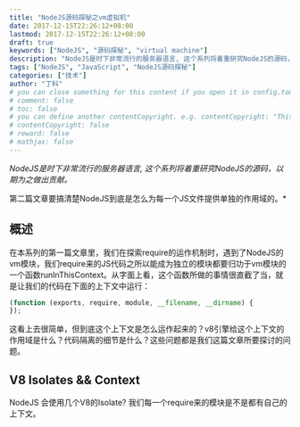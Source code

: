 ```yaml
---
title: "NodeJS源码探秘之vm虚拟机"
date: 2017-12-15T22:26:12+08:00
lastmod: 2017-12-15T22:26:12+08:00
draft: true
keywords: ["NodeJS", "源码探秘", "virtual machine"]
description: "NodeJS是时下非常流行的服务器语言, 这个系列将着重研究NodeJS的源码，以期为之做出贡献。第二篇文章要搞清楚NodeJS到底是怎么为每一个JS文件提供单独的作用域的。"
tags: ["NodeJS", "JavaScript", "NodeJS源码探秘"]
categories: ["技术"]
author: "丁科"
# you can close something for this content if you open it in config.toml.
# comment: false
# toc: false
# you can define another contentCopyright. e.g. contentCopyright: "This is an another copyright."
# contentCopyright: false
# reward: false
# mathjax: false
---
```


*NodeJS是时下非常流行的服务器语言, 这个系列将着重研究NodeJS的源码，以期为之做出贡献。*

第二篇文章要搞清楚NodeJS到底是怎么为每一个JS文件提供单独的作用域的。*

<!--more-->

## 概述

在本系列的第一篇文章里，我们在探索require的运作机制时，遇到了NodeJS的vm模块，我们require来的JS代码之所以能成为独立的模块都要归功于vm模块的一个函数runInThisContext。从字面上看，这个函数所做的事情很直截了当，就是让我们的代码在下面的上下文中运行：
``` JavaScript
(function (exports, require, module, __filename, __dirname) {
});
```
这看上去很简单，但到底这个上下文是怎么运作起来的？v8引擎给这个上下文的作用域是什么？代码隔离的细节是什么？这些问题都是我们这篇文章所要探讨的问题。

## V8 Isolates && Context

NodeJS 会使用几个V8的Isolate? 我们每一个require来的模块是不是都有自己的上下文。

